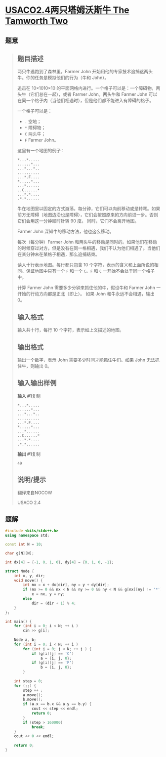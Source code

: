 #  [USACO2.4两只塔姆沃斯牛 The Tamworth Two](https://www.luogu.com.cn/problem/P1518)

## 题意

>   ## 题目描述
>
>   两只牛逃跑到了森林里。Farmer John 开始用他的专家技术追捕这两头牛。你的任务是模拟他们的行为（牛和 John）。
>
>   追击在 10×1010×10 的平面网格内进行。一个格子可以是：一个障碍物，两头牛（它们总在一起），或者 Farmer John。两头牛和 Farmer John 可以在同一个格子内（当他们相遇时），但是他们都不能进入有障碍的格子。
>
>   一个格子可以是：
>
>   -   `.` 空地；
>   -   `*` 障碍物；
>   -   `C` 两头牛；
>   -   `F` Farmer John。
>
>   这里有一个地图的例子：
>
>   ```plain
>   *...*.....
>   ......*...
>   ...*...*..
>   ..........
>   ...*.F....
>   *.....*...
>   ...*......
>   ..C......*
>   ...*.*....
>   .*.*......
>   ```
>
>   牛在地图里以固定的方式游荡。每分钟，它们可以向前移动或是转弯。如果前方无障碍（地图边沿也是障碍），它们会按照原来的方向前进一步。否则它们会用这一分钟顺时针转 90 度。 同时，它们不会离开地图。
>
>   Farmer John 深知牛的移动方法，他也这么移动。
>
>   每次（每分钟）Farmer John 和两头牛的移动是同时的。如果他们在移动的时候穿过对方，但是没有在同一格相遇，我们不认为他们相遇了。当他们在某分钟末在某格子相遇，那么追捕结束。
>
>   读入十行表示地图。每行都只包含 10 个字符，表示的含义和上面所说的相同。保证地图中只有一个 `F` 和一个 `C`。`F` 和 `C` 一开始不会处于同一个格子中。
>
>   计算 Farmer John 需要多少分钟来抓住他的牛，假设牛和 Farmer John 一开始的行动方向都是正北（即上）。 如果 John 和牛永远不会相遇，输出 0。
>
>   ## 输入格式
>
>   输入共十行，每行 10 个字符，表示如上文描述的地图。
>
>   ## 输出格式
>
>   输出一个数字，表示 John 需要多少时间才能抓住牛们。如果 John 无法抓住牛，则输出 0。
>
>   ## 输入输出样例
>
>   **输入 #1**复制
>
>   ```
>   *...*.....
>   ......*...
>   ...*...*..
>   ..........
>   ...*.F....
>   *.....*...
>   ...*......
>   ..C......*
>   ...*.*....
>   .*.*......
>   ```
>
>   **输出 #1**复制
>
>   ```
>   49
>   ```
>
>   ## 说明/提示
>
>   翻译来自NOCOW
>
>   USACO 2.4

## 题解



```c++
#include <bits/stdc++.h>
using namespace std;

const int N = 10;

char g[N][N];

int dx[4] = {-1, 0, 1, 0}, dy[4] = {0, 1, 0, -1};

struct Node {
    int x, y, dir;
    void move() {
        int nx = x + dx[dir], ny = y + dy[dir];
        if (nx >= 0 && nx < N && ny >= 0 && ny < N && g[nx][ny] != '*')
            x = nx, y = ny;
        else
            dir = (dir + 1) % 4;
    }
};

int main() {
    for (int i = 0; i < N; ++ i )
        cin >> g[i];
    
    Node a, b;
    for (int i = 0; i < N; ++ i )
        for (int j = 0; j < N; ++ j ) {
            if (g[i][j] == 'C')
                a = {i, j, 0};
            if (g[i][j] == 'F')
                b = {i, j, 0};
        }
    
    int step = 0;
    for (;;) {
        step ++ ;
        a.move();
        b.move();
        if (a.x == b.x && a.y == b.y) {
            cout << step << endl;
            return 0;
        }
        if (step > 160000)
            break;
    }
    cout << 0 << endl;
    
    return 0;
}
```



```python3

```

